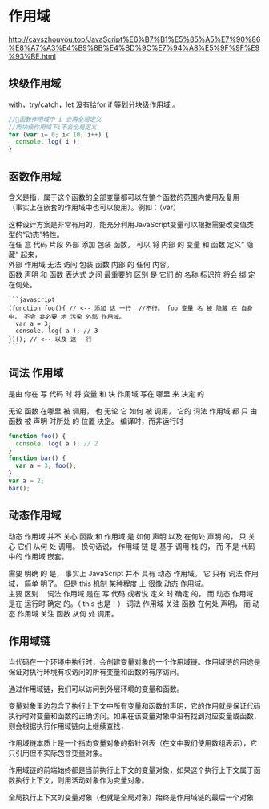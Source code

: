 # 作用域

<http://cavszhouyou.top/JavaScript%E6%B7%B1%E5%85%A5%E7%90%86%E8%A7%A3%E4%B9%8B%E4%BD%9C%E7%94%A8%E5%9F%9F%E9%93%BE.html>

## 块级作用域

  with，try/catch，let 没有给for if 等划分块级作用域  。

  ```javascript
  //函数作用域中 i 会再全局定义
  //而块级作用域下i不会全局定义
  for (var i= 0; i< 10; i++) {
    console. log( i );
  }
  ```

## 函数作用域  

  含义是指，属于这个函数的全部变量都可以在整个函数的范围内使用及复用  
  （事实上在嵌套的作用域中也可以使用）。例如：（var）

  这种设计方案是非常有用的，能充分利用JavaScript变量可以根据需要改变值类型的“动态”特性。  
  在任 意 代码 片段 外部 添加 包装 函数， 可以 将 内部 的 变量 和 函数 定义“ 隐藏” 起来，  
  外部 作用域 无法 访问 包装 函数 内部 的 任何 内容。  
  函数 声明 和 函数 表达式 之间 最重要的 区别 是 它们 的 名称 标识符 将会 绑 定 在何处。  

    ```javascript
    (function foo(){ // <-- 添加 这 一行  //不行。 foo 变量 名 被 隐藏 在 自身 中， 不会 非必要 地 污染 外部 作用域。
      var a = 3;
      console. log( a ); // 3
    })(); // <-- 以及 这 一行
    ```

## 词法 作用域

是由 你在 写 代码 时 将 变量 和 块 作用域 写在 哪里 来 决定 的

  无论 函数 在哪里 被 调用， 也 无论 它 如何 被 调用， 它的 词法 作用域 都 只 由 函数 被 声明 时所处 的 位置 决定。
  编译时，而非运行时

  ```javascript
  function foo() {
    console. log( a ); // 2
  }
  function bar() {
    var a = 3; foo();
  }
  var a = 2;
  bar();
  ```

## 动态作用域

动态 作用域 并不 关心 函数 和 作用域 是 如何 声明 以及 在何处 声明 的， 只 关心 它们 从何 处 调用。 换句话说， 作用域 链 是 基于 调用 栈 的， 而 不是 代码 中的 作用域 嵌套。  

 需要 明确 的 是， 事实上 JavaScript 并不 具有 动态 作用域。 它 只有 词法 作用域， 简单 明了。 但是 this 机制 某种程度 上 很像 动态 作用域。  
 主要 区别： 词法 作用域 是在 写 代码 或者说 定义 时 确定 的， 而 动态 作用域 是在 运行时 确定 的。（ this 也是！） 词法 作用域 关注 函数 在何处 声明， 而 动态 作用域 关注 函数 从何 处 调用。

## 作用域链

当代码在一个环境中执行时，会创建变量对象的一个作用域链。作用域链的用途是保证对执行环境有权访问的所有变量和函数的有序访问。

通过作用域链，我们可以访问到外层环境的变量和函数。

变量对象里边包含了执行上下文中所有变量和函数的声明，它的作用就是保证代码执行时对变量和函数的正确访问。如果在该变量对象中没有找到对应变量或函数，则会根据执行作用域链向上继续查找，

作用域链本质上是一个指向变量对象的指针列表（在文中我们使用数组表示），它只引用但不实际包含变量对象。

作用域链的前端始终都是当前执行上下文的变量对象，如果这个执行上下文属于函数执行上下文，则用活动对象作为变量对象。

全局执行上下文的变量对象（也就是全局对象）始终是作用域链的最后一个对象
